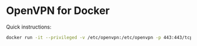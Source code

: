 # OpenVPN for Docker

Quick instructions:

```bash
docker run -it --privileged -v /etc/openvpn:/etc/openvpn -p 443:443/tcp -p80:80  papko26/dockvpn
```
